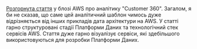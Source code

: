 [Розгорнута стаття](https://aws.amazon.com/blogs/big-data/create-an-end-to-end-data-strategy-for-customer-360-on-aws/) у блозі AWS про аналітику "Customer 360". Загалом, я би не сказав, що саме цей аналітичний шаблон чимось дуже відрізняється від інших прикладів дата архітектури на AWS. У статті гарно структуровані стадії Платформи Даних та технологічний стек сервісів AWS. Стаття дуже гарно візуалізує сервіси, які здебільшого використовуються для розробки Платформи Даних.
